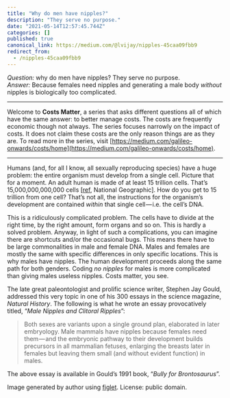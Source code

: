 ```yaml
---
title: "Why do men have nipples?"
description: "They serve no purpose."
date: "2021-05-14T12:57:45.744Z"
categories: []
published: true
canonical_link: https://medium.com/@lvijay/nipples-45caa09fbb9
redirect_from:
  - /nipples-45caa09fbb9
---
```


_Question:_ why do men have nipples? They serve no purpose.  
_Answer:_ Because females need nipples and generating a male body _without_ nipples is biologically too complicated.

---

Welcome to **Costs Matter**, a series that asks different questions all of which have the same answer: to better manage costs. The costs are frequently economic though not always. The series focuses narrowly on the impact of costs. It does not claim these costs are the only reason things are as they are. To read more in the series, visit [https://medium.com/galileo-onwards/costs/home](https://medium.com/galileo-onwards/costs/home).

---

Humans (and, for all I know, all sexually reproducing species) have a huge problem: the entire organism must develop from a single cell. Picture that for a moment. An adult human is made of at least 15 trillion cells. That’s 15,000,000,000,000 cells \[[ref](https://www.nationalgeographic.com/science/article/how-many-cells-are-in-your-body), National Geographic\]. How do you get to 15 trillion from one cell? That’s not all, the instructions for the organism’s development are contained _within_ that single cell — i.e. the cell’s DNA.

This is a ridiculously complicated problem. The cells have to divide at the right time, by the right amount, form organs and so on. This is hardly a solved problem. Anyway, in light of such a complications, you can imagine there are shortcuts and/or the occasional bugs. This means there have to be large commonalities in male and female DNA. Males and females are mostly the same with specific differences in only specific locations. This is why males have nipples. The human development proceeds along the same path for both genders. Coding _no nipples_ for males is more complicated than giving males useless nipples. Costs matter, you see.

The late great paleontologist and prolific science writer, Stephen Jay Gould, addressed this very topic in one of his 300 essays in the science magazine, _Natural History_. The following is what he wrote an essay provocatively titled, “_Male Nipples and Clitoral Ripples_”:

> Both sexes are variants upon a single ground plan, elaborated in later embryology. Male mammals have nipples because females need them — and the embryonic pathway to their development builds precursors in all mammalian fetuses, enlarging the breasts later in females but leaving them small (and without evident function) in males.

The above essay is available in Gould’s 1991 book, “_Bully for Brontosaurus_”.

Image generated by author using [figlet](http://www.figlet.org). License: public domain.
